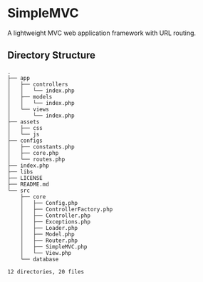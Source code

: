 # SimpleMVC
A lightweight MVC web application framework with URL routing.

## Directory Structure
```
.
├── app
│   ├── controllers
│   │   └── index.php
│   ├── models
│   │   └── index.php
│   └── views
│       └── index.php
├── assets
│   ├── css
│   └── js
├── configs
│   ├── constants.php
│   ├── core.php
│   └── routes.php
├── index.php
├── libs
├── LICENSE
├── README.md
└── src
    ├── core
    │   ├── Config.php
    │   ├── ControllerFactory.php
    │   ├── Controller.php
    │   ├── Exceptions.php
    │   ├── Loader.php
    │   ├── Model.php
    │   ├── Router.php
    │   ├── SimpleMVC.php
    │   └── View.php
    └── database

12 directories, 20 files
```
